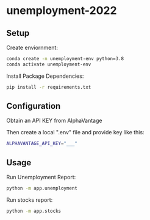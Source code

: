 # unemployment-2022

## Setup
Create enviornment:
```sh
conda create -n unemployment-env python=3.8
conda activate unemployment-env
```

Install Package Dependencies:
```sh
pip install -r requirements.txt
```
## Configuration
Obtain an API KEY from AlphaVantage

Then create a local ".env" file and provide key like this:
```sh
ALPHAVANTAGE_API_KEY="___"
```

## Usage
Run Unemployment Report: 
```sh
python -m app.unemployment
```

Run stocks report:
```sh
python -m app.stocks
```